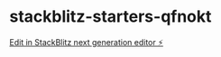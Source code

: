# stackblitz-starters-qfnokt

[Edit in StackBlitz next generation editor ⚡️](https://stackblitz.com/~/github.com/giorgi002/stackblitz-starters-qfnokt)